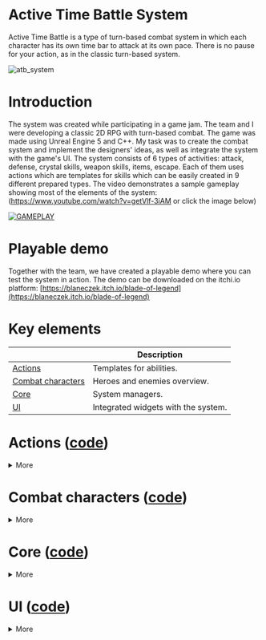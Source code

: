 # Active Time Battle System
Active Time Battle is a type of turn-based combat system in which each character has its own time bar to attack at its own pace. There is no pause for your action, as in the classic turn-based system.

![atb_system](https://github.com/user-attachments/assets/dd45f40c-6826-458c-b025-c6fe10f13a89)

# Introduction
The system was created while participating in a game jam. The team and I were developing a classic 2D RPG with turn-based combat. The game was made using Unreal Engine 5 and C++. My task was to create the combat system and implement the designers' ideas, as well as integrate the system with the game's UI. The system consists of 6 types of activities: attack, defense, crystal skills, weapon skills, items, escape. Each of them uses actions which are templates for skills which can be easily created in 9 different prepared types. The video demonstrates a sample gameplay showing most of the elements of the system: (https://www.youtube.com/watch?v=getVlf-3iAM or click the image below)

[![GAMEPLAY](https://img.youtube.com/vi/getVlf-3iAM/0.jpg)](https://www.youtube.com/watch?v=getVlf-3iAM)

# Playable demo
Together with the team, we have created a playable demo where you can test the system in action. The demo can be downloaded on the itchi.io platform:
[https://blaneczek.itch.io/blade-of-legend](https://blaneczek.itch.io/blade-of-legend)

# Key elements

|                                                                               | Description                                                     |
|-------------------------------------------------------------------------------|-----------------------------------------------------------------|
| [Actions](#actions-code)                                                      | Templates for abilities.                                        |
| [Combat characters](#combat-characters-code)                                  | Heroes and enemies overview.                                    |
| [Core](#core-code)                                                            | System managers.                                                |
| [UI](#ui-code)                                                                | Integrated widgets with the system.                             |


# Actions ([code](Source/BladeOfLegend/DAWID/Actions))  
<details>
<summary>More</summary>
Actions are used for all activities that characters perform during combat, from using abilities to using items. Each action is a UObject that is created when any activity is performed. There are 9 types of actions that determine how an activity will be performed: </br>
  
![image](https://github.com/user-attachments/assets/b5b246d9-91e8-4e83-b154-97bad793ce8a)

**Default:** an action that is used on the character who performs it, such as using items or the Defense ability.
</br>![default](https://github.com/user-attachments/assets/484e87a2-7d96-4baa-95b8-bdd5fe2d6283)

</br>**Default Melee/Range:** an action that is used on another character, such as using the default attack ability. In Melee the character runs to the target, in Range the character sends a projectile to the target.
</br>![defaultmelee (2)](https://github.com/user-attachments/assets/0d04fef0-a954-4523-b9d2-9200ec76cbcc) ![defaultrange](https://github.com/user-attachments/assets/164f3493-a458-4238-82b7-2ebbe9076a64)

</br>**Multiple Default Melee/Range:** an action used on multiple characters.
</br>![multiplemelee](https://github.com/user-attachments/assets/09b024bf-3aff-41e6-a9f8-e5e1918bba53) ![multiplerange](https://github.com/user-attachments/assets/c3113ccd-f273-4f6e-bf90-87cfaa36e45a)

</br>**Bounce Range:** a special action that sends a single projectile that bounces between multiple characters.
</br>![bounce](https://github.com/user-attachments/assets/12ae90be-cd0a-471c-9056-d5cf5d9f340e)

</br>**Column Melee:** a special action in which one column of slots is selected and the character performs the ability on every character in that column
</br>![column](https://github.com/user-attachments/assets/c34676cb-2964-4aa4-8fed-5843c80b5c93)

</br>**Whole Team In Place:** a special action in which the ability is used on all enemies without projectiles or having to walk up to them..
</br>![wholeteam](https://github.com/user-attachments/assets/249a9654-e3ab-4c3c-ab6d-9b360492294f)

</br>**Summon:** a special action that allows you to summon new characters to slots.
</br>![summon](https://github.com/user-attachments/assets/096a0d5e-dcf4-4a06-b8e0-a25141f1518f)

</br>Let's take a look at how this works. For example, the player selects Attack, selects the enemy character, and then the proper UObject is created. An action of type DefaultMelee is used for this purpose. The character's default attack is created in Blueprint, which inherits from the DefaultMeleeAction class. This way designers can easily create abilities in Blueprints, set all the necessary data and calculate damage or other effects. 
  
![image](https://github.com/user-attachments/assets/5f530f65-0e81-433f-a5ac-ebcfae6f0f37)

</br>Actions are managed by BLActionComponent, which is added to Characters. In this component, the correct action type is first created in the CreateAction function based on ActionData.Type. Then the OnCreateAction function of the newly created UObject is called.

```c++
void UBLActionComponent::CreateAction(const FVector& OwnerSlotLocation, const TArray<ABLCombatSlot*>& Targets, const FCombatActionData& ActionData, AActor* CombatManagerActor)
{
	ABLCombatCharacter* OwnerChar = Cast<ABLCombatCharacter>(GetOwner());
	if (!OwnerChar)
	{
		EndAction(true);
		return;
	}

	SlotLocation = OwnerSlotLocation;
	TargetSlots = Targets;

	switch (ActionData.Type)
	{
		case ECombatActionType::ATTACK:
		{
			if (!AttackActions.IsValidIndex(ActionData.Index))
			{
				break;
			}

			CurrentAction = NewObject<UBLAction>(this, AttackActions[ActionData.Index].LoadSynchronous());
			if (CurrentAction)
			{
				CurrentAction->OnCreateAction(this, OwnerChar, CombatManagerActor);
			}
			else
			{
				break;
			}
			return;
		}
  .
  .
  .
```

</br>The ActivateAction function is then called in the Action object. Each action type has its own implementation of this function. The action we chose earlier is of type DefaultMeleeAction. There we return to the ActionComponent and call the DefaultMeleeAction function. 

```c++
void UBLAction::OnCreateAction(UBLActionComponent* OwnerComponent, ABLCombatCharacter* Owner, AActor* InCombatManager)
{
	if (OwnerComponent && Owner)
	{
		CombatManager = InCombatManager;
		OwnerChar = Owner;

		ActivateAction(OwnerComponent);

		if (TurnsCost > 0)
		{
			OwnerChar->StartActionTurnsCooldown(TurnsCost);
		}
	}
}
```

```c++
void UBLDefaultMeleeAction::ActivateAction(UBLActionComponent* OwnerComponent)
{
	if (OwnerComponent && IsValid(OwnerChar))
	{
		OwnerComponent->DefaultMeleeAction();

		OwnerChar->SetCurrentME(FMath::Clamp((OwnerChar->GetCurrentME() - MECost), 0.f, OwnerChar->GetMaxME()));
	}
}
```

</br>ActionComponent manages all the action flows. In our example, the DefaultMeleeAction function is called, which calculates the location where our character needs to move and sends it there.

```c++
/** Action is executing in place, target is the owner. */
	void DefaultAction();

	/** Character runs up to the target and executes action. */
	void DefaultMeleeAction();

	/** Character creates a projectile that flies to the target and executes action. */
	void DefaultRangeAction(const TSubclassOf<ABLRangeProjectile>& ProjectileClass, UPaperFlipbook* ProjectileSprite);

	/** Character runs up to the targets one by one and executes action for every target .*/
	void MultipleDefaultMeleeAction();

	/** Character creates multiple projectiles that fly to the targets and execute action. */
	void MultipleDefaultRangeAction(TSubclassOf<ABLRangeProjectile> ProjectileClass, UPaperFlipbook* ProjectileSprite);

	/** Character runs up to the column and executes an action for every target in column. */
	void ColumnMeleeAction();

	/** Character creates a single projectile that travels through multiple targets. */
	void BounceRangeAction(const TSubclassOf<ABLRangeProjectile>& ProjectileClass, UPaperFlipbook* ProjectileSprite);

	/** Character in place executes an action for each target. */
	void MultipleInPlaceAction(const TSubclassOf<APaperZDCharacter>& EffectClass);
```

```c++
void UBLActionComponent::DefaultMeleeAction()
{
	if (!IsValid(AIC) || !TargetSlots.IsValidIndex(0) || !IsValid(TargetSlots[0]))
	{
		EndAction();
		return;
	}

	AIC->GetPathFollowingComponent()->OnRequestFinished.AddUObject(this, &UBLActionComponent::ReachedActionDestination);
	const FVector& Location = TargetSlots[0]->GetCharacter()->GetActorLocation() + (TargetSlots[0]->GetCharacter()->GetActorForwardVector() * 40);
	AIC->MoveToLocation(Location, 5.f);
}
```

</br>When a character reaches the target point, an action is executed (an animation is played, damage is dealt, etc.), and then the characters return to their location.

```c++
void UBLActionComponent::ReachedActionDestination(FAIRequestID RequestID, const FPathFollowingResult& Result)
{
	if (!IsValid(AIC) || !IsValid(CurrentAction))
	{
		AIC->MoveToLocation(SlotLocation, 5.f);
		EndAction();
		return;
	}

	AIC->GetPathFollowingComponent()->OnRequestFinished.RemoveAll(this);
	AIC->GetPathFollowingComponent()->OnRequestFinished.AddUObject(this, &UBLActionComponent::ReachedSlotLocation);

	CurrentAction->OnEndExecution.BindWeakLambda(this, [this]() { AIC->MoveToLocation(SlotLocation, 5.f); });
	CurrentAction->ExecuteAction(TargetSlots);
}
```

```c++
void UBLDefaultMeleeAction::ExecuteAction(const TArray<ABLCombatSlot*>& Targets)
{
	if (!IsValid(OwnerChar) || !Targets.IsValidIndex(0) || !Targets[0])
	{
		OnEndExecution.ExecuteIfBound();
		return;
	}

	if (IsValid(ActionAnim))
	{
		FZDOnAnimationOverrideEndSignature EndAnimDel;
		EndAnimDel.BindWeakLambda(this, [this](bool bResult) { OnEndExecution.ExecuteIfBound(); });
		OwnerChar->GetAnimationComponent()->GetAnimInstance()->PlayAnimationOverride(ActionAnim, "DefaultSlot", 1.f, 0.0f, EndAnimDel);
		ActionCalculations(Targets[0], CombatManager);
	}
	else
	{
		ActionCalculations(Targets[0], CombatManager);
		OnEndExecution.ExecuteIfBound();
	}
}
```

<br>
</details>

# Combat characters ([code](Source/BladeOfLegend/DAWID/Characters)) 
<details>
<summary>More</summary>

</details>

# Core ([code](Source/BladeOfLegend/DAWID/Core)) 
<details>
<summary>More</summary>

</details>

# UI ([code](Source/BladeOfLegend/DAWID/UI))
<details>
<summary>More</summary>

</details>
